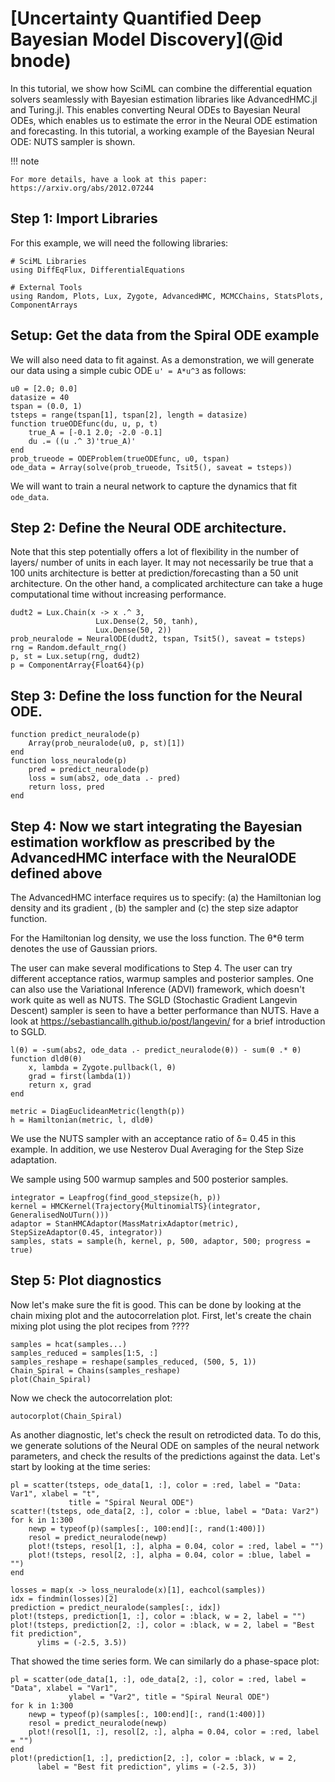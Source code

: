 # [Uncertainty Quantified Deep Bayesian Model Discovery](@id bnode)

In this tutorial, we show how SciML can combine the differential equation solvers seamlessly
with Bayesian estimation libraries like AdvancedHMC.jl and Turing.jl. This enables
converting Neural ODEs to Bayesian Neural ODEs, which enables us to estimate the error in
the Neural ODE estimation and forecasting. In this tutorial, a working example of the
Bayesian Neural ODE: NUTS sampler is shown.

!!! note
    
    For more details, have a look at this paper: https://arxiv.org/abs/2012.07244

## Step 1: Import Libraries

For this example, we will need the following libraries:

```@example bnode
# SciML Libraries
using DiffEqFlux, DifferentialEquations

# External Tools
using Random, Plots, Lux, Zygote, AdvancedHMC, MCMCChains, StatsPlots, ComponentArrays
```

## Setup: Get the data from the Spiral ODE example

We will also need data to fit against. As a demonstration, we will generate our data
using a simple cubic ODE `u' = A*u^3` as follows:

```@example bnode
u0 = [2.0; 0.0]
datasize = 40
tspan = (0.0, 1)
tsteps = range(tspan[1], tspan[2], length = datasize)
function trueODEfunc(du, u, p, t)
    true_A = [-0.1 2.0; -2.0 -0.1]
    du .= ((u .^ 3)'true_A)'
end
prob_trueode = ODEProblem(trueODEfunc, u0, tspan)
ode_data = Array(solve(prob_trueode, Tsit5(), saveat = tsteps))
```

We will want to train a neural network to capture the dynamics that fit `ode_data`.

## Step 2: Define the Neural ODE architecture.

Note that this step potentially offers a lot of flexibility in the number of layers/ number
of units in each layer. It may not necessarily be true that a 100 units architecture is
better at prediction/forecasting than a 50 unit architecture. On the other hand, a
complicated architecture can take a huge computational time without increasing performance.

```@example bnode
dudt2 = Lux.Chain(x -> x .^ 3,
                   Lux.Dense(2, 50, tanh),
                   Lux.Dense(50, 2))
prob_neuralode = NeuralODE(dudt2, tspan, Tsit5(), saveat = tsteps)
rng = Random.default_rng()
p, st = Lux.setup(rng, dudt2)
p = ComponentArray{Float64}(p)
```

## Step 3: Define the loss function for the Neural ODE.

```@example bnode
function predict_neuralode(p)
    Array(prob_neuralode(u0, p, st)[1])
end
function loss_neuralode(p)
    pred = predict_neuralode(p)
    loss = sum(abs2, ode_data .- pred)
    return loss, pred
end
```

## Step 4: Now we start integrating the Bayesian estimation workflow as prescribed by the AdvancedHMC interface with the NeuralODE defined above

The AdvancedHMC interface requires us to specify: (a) the Hamiltonian log density and its gradient , (b) the sampler and (c) the step size adaptor function.

For the Hamiltonian log density, we use the loss function. The θ*θ term denotes the use of Gaussian priors.

The user can make several modifications to Step 4. The user can try different acceptance ratios, warmup samples and posterior samples. One can also use the Variational Inference (ADVI) framework, which doesn't work quite as well as NUTS. The SGLD (Stochastic Gradient Langevin Descent) sampler is seen to have a better performance than NUTS. Have a look at https://sebastiancallh.github.io/post/langevin/ for a brief introduction to SGLD.

```@example bnode
l(θ) = -sum(abs2, ode_data .- predict_neuralode(θ)) - sum(θ .* θ)
function dldθ(θ)
    x, lambda = Zygote.pullback(l, θ)
    grad = first(lambda(1))
    return x, grad
end

metric = DiagEuclideanMetric(length(p))
h = Hamiltonian(metric, l, dldθ)
```

We use the NUTS sampler with an acceptance ratio of δ= 0.45 in this example. In addition, we use Nesterov Dual Averaging for the Step Size adaptation.

We sample using 500 warmup samples and 500 posterior samples.

```@example bnode
integrator = Leapfrog(find_good_stepsize(h, p))
kernel = HMCKernel(Trajectory{MultinomialTS}(integrator, GeneralisedNoUTurn()))
adaptor = StanHMCAdaptor(MassMatrixAdaptor(metric), StepSizeAdaptor(0.45, integrator))
samples, stats = sample(h, kernel, p, 500, adaptor, 500; progress = true)
```

## Step 5: Plot diagnostics

Now let's make sure the fit is good. This can be done by looking at the chain mixing plot
and the autocorrelation plot. First, let's create the chain mixing plot using the plot
recipes from ????

```@example bnode
samples = hcat(samples...)
samples_reduced = samples[1:5, :]
samples_reshape = reshape(samples_reduced, (500, 5, 1))
Chain_Spiral = Chains(samples_reshape)
plot(Chain_Spiral)
```

Now we check the autocorrelation plot:

```@example bnode
autocorplot(Chain_Spiral)
```

As another diagnostic, let's check the result on retrodicted data. To do this, we generate
solutions of the Neural ODE on samples of the neural network parameters, and check the
results of the predictions against the data. Let's start by looking at the time series:

```@example bnode
pl = scatter(tsteps, ode_data[1, :], color = :red, label = "Data: Var1", xlabel = "t",
             title = "Spiral Neural ODE")
scatter!(tsteps, ode_data[2, :], color = :blue, label = "Data: Var2")
for k in 1:300
    newp = typeof(p)(samples[:, 100:end][:, rand(1:400)])
    resol = predict_neuralode(newp)
    plot!(tsteps, resol[1, :], alpha = 0.04, color = :red, label = "")
    plot!(tsteps, resol[2, :], alpha = 0.04, color = :blue, label = "")
end

losses = map(x -> loss_neuralode(x)[1], eachcol(samples))
idx = findmin(losses)[2]
prediction = predict_neuralode(samples[:, idx])
plot!(tsteps, prediction[1, :], color = :black, w = 2, label = "")
plot!(tsteps, prediction[2, :], color = :black, w = 2, label = "Best fit prediction",
      ylims = (-2.5, 3.5))
```

That showed the time series form. We can similarly do a phase-space plot:

```@example bnode
pl = scatter(ode_data[1, :], ode_data[2, :], color = :red, label = "Data", xlabel = "Var1",
             ylabel = "Var2", title = "Spiral Neural ODE")
for k in 1:300
    newp = typeof(p)(samples[:, 100:end][:, rand(1:400)])
    resol = predict_neuralode(newp)
    plot!(resol[1, :], resol[2, :], alpha = 0.04, color = :red, label = "")
end
plot!(prediction[1, :], prediction[2, :], color = :black, w = 2,
      label = "Best fit prediction", ylims = (-2.5, 3))
```
